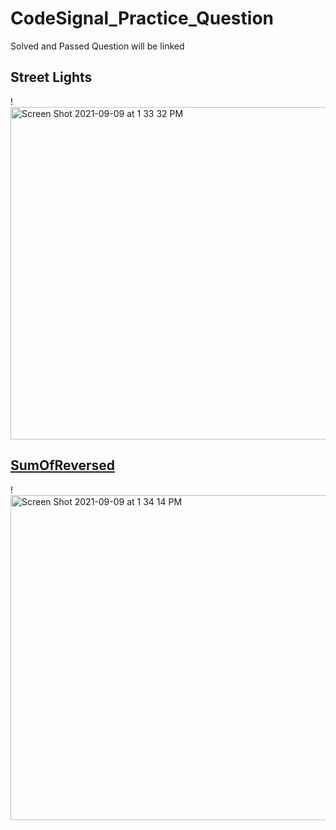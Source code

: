 # CodeSignal_Practice_Question
Solved and Passed Question will be linked

## Street Lights
!<img width="532" alt="Screen Shot 2021-09-09 at 1 33 32 PM" src="https://user-images.githubusercontent.com/64442606/132735889-5461d64a-839b-4ee1-9448-84f871d69846.png">

## [SumOfReversed]()
!<img width="520" alt="Screen Shot 2021-09-09 at 1 34 14 PM" src="https://user-images.githubusercontent.com/64442606/132736352-b3eb5200-1f51-4b0a-a0ae-2cb2c4a67f94.png">
